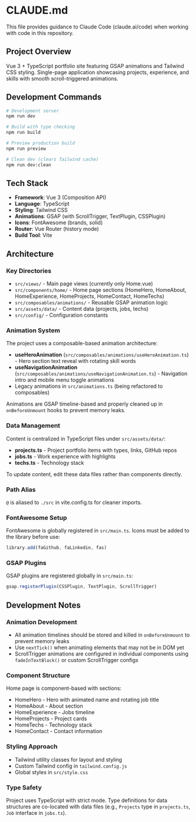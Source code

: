 # CLAUDE.md

This file provides guidance to Claude Code (claude.ai/code) when working with code in this repository.

## Project Overview
Vue 3 + TypeScript portfolio site featuring GSAP animations and Tailwind CSS styling. Single-page application showcasing projects, experience, and skills with smooth scroll-triggered animations.

## Development Commands

```bash
# Development server
npm run dev

# Build with type checking
npm run build

# Preview production build
npm run preview

# Clean dev (clears Tailwind cache)
npm run dev:clean
```

## Tech Stack
- **Framework**: Vue 3 (Composition API)
- **Language**: TypeScript
- **Styling**: Tailwind CSS
- **Animations**: GSAP (with ScrollTrigger, TextPlugin, CSSPlugin)
- **Icons**: FontAwesome (brands, solid)
- **Router**: Vue Router (history mode)
- **Build Tool**: Vite

## Architecture

### Key Directories
- `src/views/` - Main page views (currently only Home.vue)
- `src/components/home/` - Home page sections (HomeHero, HomeAbout, HomeExperience, HomeProjects, HomeContact, HomeTechs)
- `src/composables/animations/` - Reusable GSAP animation logic
- `src/assets/data/` - Content data (projects, jobs, techs)
- `src/config/` - Configuration constants

### Animation System
The project uses a composable-based animation architecture:

- **useHeroAnimation** (`src/composables/animations/useHeroAnimation.ts`) - Hero section text reveal with rotating skill words
- **useNavigationAnimation** (`src/composables/animations/useNavigationAnimation.ts`) - Navigation intro and mobile menu toggle animations
- Legacy animations in `src/animations.ts` (being refactored to composables)

Animations are GSAP timeline-based and properly cleaned up in `onBeforeUnmount` hooks to prevent memory leaks.

### Data Management
Content is centralized in TypeScript files under `src/assets/data/`:
- **projects.ts** - Project portfolio items with types, links, GitHub repos
- **jobs.ts** - Work experience with highlights
- **techs.ts** - Technology stack

To update content, edit these data files rather than components directly.

### Path Alias
`@` is aliased to `./src` in vite.config.ts for cleaner imports.

### FontAwesome Setup
FontAwesome is globally registered in `src/main.ts`. Icons must be added to the library before use:
```typescript
library.add(faGithub, faLinkedin, fas)
```

### GSAP Plugins
GSAP plugins are registered globally in `src/main.ts`:
```typescript
gsap.registerPlugin(CSSPlugin, TextPlugin, ScrollTrigger)
```

## Development Notes

### Animation Development
- All animation timelines should be stored and killed in `onBeforeUnmount` to prevent memory leaks
- Use `nextTick()` when animating elements that may not be in DOM yet
- ScrollTrigger animations are configured in individual components using `fadeInTextBlock()` or custom ScrollTrigger configs

### Component Structure
Home page is component-based with sections:
- HomeHero - Hero with animated name and rotating job title
- HomeAbout - About section
- HomeExperience - Jobs timeline
- HomeProjects - Project cards
- HomeTechs - Technology stack
- HomeContact - Contact information

### Styling Approach
- Tailwind utility classes for layout and styling
- Custom Tailwind config in `tailwind.config.js`
- Global styles in `src/style.css`

### Type Safety
Project uses TypeScript with strict mode. Type definitions for data structures are co-located with data files (e.g., `Projects` type in `projects.ts`, `Job` interface in `jobs.ts`).
